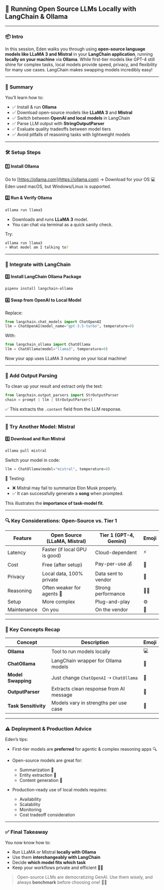 ## 🧠 Running Open Source LLMs Locally with LangChain & Ollama

---

### 📦 **Intro**

In this session, Eden walks you through using **open-source language models like LLaMA 3 and Mistral** in your **LangChain application**, running **locally on your machine** via **Ollama**. While first-tier models like GPT-4 still shine for complex tasks, local models provide speed, privacy, and flexibility for many use cases. LangChain makes swapping models incredibly easy!

---

### 📝 **Summary**

You’ll learn how to:

- ✅ Install & run **Ollama**
- ✅ Download open-source models like **LLaMA 3** and **Mistral**
- ✅ Switch between **OpenAI and local models** in LangChain
- ✅ Parse LLM output with **StringOutputParser**
- ✅ Evaluate quality tradeoffs between model tiers
- ✅ Avoid pitfalls of reasoning tasks with lightweight models

---

### 🛠️ **Setup Steps**

#### 1️⃣ Install Ollama

Go to [https://ollama.com](https://ollama.com) → Download for your OS
💻 Eden used macOS, but Windows/Linux is supported.

#### 2️⃣ Run & Verify Ollama

```bash
ollama run llama3
```

- Downloads and runs **LLaMA 3** model.
- You can chat via terminal as a quick sanity check.

Try:

```bash
ollama run llama3
> What model am I talking to?
```

---

### 🧩 **Integrate with LangChain**

#### 3️⃣ Install LangChain Ollama Package

```bash
pipenv install langchain-ollama
```

#### 4️⃣ Swap from OpenAI to Local Model

Replace:

```python
from langchain.chat_models import ChatOpenAI
llm = ChatOpenAI(model_name="gpt-3.5-turbo", temperature=0)
```

With:

```python
from langchain_ollama import ChatOllama
llm = ChatOllama(model="llama3", temperature=0)
```

Now your app uses LLaMA 3 running on your local machine!

---

### 🧠 Add Output Parsing

To clean up your result and extract only the text:

```python
from langchain.output_parsers import StrOutputParser
chain = prompt | llm | StrOutputParser()
```

✅ This extracts the `.content` field from the LLM response.

---

### 🔁 Try Another Model: Mistral

#### 5️⃣ Download and Run Mistral

```bash
ollama pull mistral
```

Switch your model in code:

```python
llm = ChatOllama(model="mistral", temperature=0)
```

🧪 Testing:

- ❌ Mistral may fail to summarize Elon Musk properly.
- ✅ It can successfully generate a **song** when prompted.

This illustrates the **importance of task-model fit**.

---

### 🔍 Key Considerations: Open-Source vs. Tier 1

| Feature     | Open Source (LLaMA, Mistral)  | Tier 1 (GPT-4, Gemini) | Emoji |
| ----------- | ----------------------------- | ---------------------- | ----- |
| Latency     | Faster (if local GPU is good) | Cloud-dependent        | ⚡    |
| Cost        | Free (after setup)            | Pay-per-use 💰         | 💸    |
| Privacy     | Local data, 100% private      | Data sent to vendor    | 🔐    |
| Reasoning   | Often weaker for agents 🧠    | Strong performance     | 🧠✅  |
| Setup       | More complex                  | Plug-and-play          | ⚙️    |
| Maintenance | On you                        | On the vendor          | 🔧    |

---

### 🔑 Key Concepts Recap

| Concept              | Description                             | Emoji |
| -------------------- | --------------------------------------- | ----- |
| **Ollama**           | Tool to run models locally              | 💻    |
| **ChatOllama**       | LangChain wrapper for Ollama models     | 🧩    |
| **Model Swapping**   | Just change `ChatOpenAI` ➝ `ChatOllama` | 🔁    |
| **OutputParser**     | Extracts clean response from AI message | 🧾    |
| **Task Sensitivity** | Models vary in strengths per use case   | 🧪    |

---

### ⚠️ Deployment & Production Advice

Eden’s tips:

- First-tier models are **preferred** for agentic & complex reasoning apps 🔍
- Open-source models are great for:

  - Summarization 📝
  - Entity extraction 🧠
  - Content generation 🎵

- Production-ready use of local models requires:

  - Availability
  - Scalability
  - Monitoring
  - Cost tradeoff consideration

---

### ✅ Final Takeaway

You now know how to:

- Run LLaMA or Mistral **locally with Ollama**
- Use them **interchangeably with LangChain**
- Decide **which model fits which task**
- Keep your workflows private and efficient 🧠🔐

> Open-source LLMs are democratizing GenAI.
> Use them wisely, and always **benchmark** before choosing one! 🧪🚀
